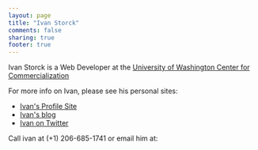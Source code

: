 ```yaml
---
layout: page
title: "Ivan Storck"
comments: false
sharing: true
footer: true
---
```


Ivan Storck is a Web Developer at the [University of Washington Center
for Commercialization](http://depts.washington.edu/uwc4c)

For more info on Ivan, please see his personal sites:

* [Ivan's Profile Site](http://ivanoats.com)
* [Ivan's blog](http://ivanenviroman.com)
* [Ivan on Twitter](http://twitter.com/ivanoats)

Call ivan at (+1) 206-685-1741 or email him at: 
<script type="text/javascript">document.write(
"vinabngf@hj.rqh".replace(/[a-zA-Z]/g, function(c){
return String.fromCharCode((c <= "Z" ? 90 : 122) >=
(c = c.charCodeAt(0) + 13) ? c : c - 26);}));</script> 

